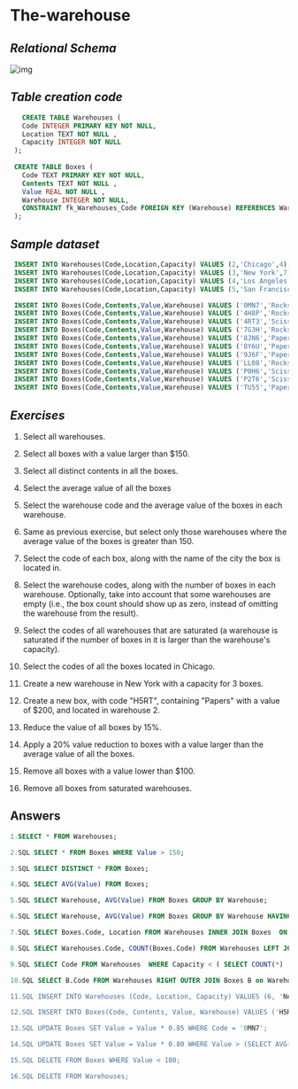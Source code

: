 # The-warehouse

## *Relational Schema*
![img](https://upload.wikimedia.org/wikipedia/commons/4/47/Sql_warehouse.png)

## *Table creation code*
```SQL 
   CREATE TABLE Warehouses (
   Code INTEGER PRIMARY KEY NOT NULL,
   Location TEXT NOT NULL ,
   Capacity INTEGER NOT NULL 
 );
 
 CREATE TABLE Boxes (
   Code TEXT PRIMARY KEY NOT NULL,
   Contents TEXT NOT NULL ,
   Value REAL NOT NULL ,
   Warehouse INTEGER NOT NULL, 
   CONSTRAINT fk_Warehouses_Code FOREIGN KEY (Warehouse) REFERENCES Warehouses(Code)
 );
 ```
## *Sample dataset*
```SQL INSERT INTO Warehouses(Code,Location,Capacity) VALUES (1,'Chicago',3);
 INSERT INTO Warehouses(Code,Location,Capacity) VALUES (2,'Chicago',4);
 INSERT INTO Warehouses(Code,Location,Capacity) VALUES (3,'New York',7);
 INSERT INTO Warehouses(Code,Location,Capacity) VALUES (4,'Los Angeles',2);
 INSERT INTO Warehouses(Code,Location,Capacity) VALUES (5,'San Francisco',8);

 INSERT INTO Boxes(Code,Contents,Value,Warehouse) VALUES ('0MN7','Rocks',180,3);
 INSERT INTO Boxes(Code,Contents,Value,Warehouse) VALUES ('4H8P','Rocks',250,1);
 INSERT INTO Boxes(Code,Contents,Value,Warehouse) VALUES ('4RT3','Scissors',190,4);
 INSERT INTO Boxes(Code,Contents,Value,Warehouse) VALUES ('7G3H','Rocks',200,1);
 INSERT INTO Boxes(Code,Contents,Value,Warehouse) VALUES ('8JN6','Papers',75,1);
 INSERT INTO Boxes(Code,Contents,Value,Warehouse) VALUES ('8Y6U','Papers',50,3);
 INSERT INTO Boxes(Code,Contents,Value,Warehouse) VALUES ('9J6F','Papers',175,2);
 INSERT INTO Boxes(Code,Contents,Value,Warehouse) VALUES ('LL08','Rocks',140,4);
 INSERT INTO Boxes(Code,Contents,Value,Warehouse) VALUES ('P0H6','Scissors',125,1);
 INSERT INTO Boxes(Code,Contents,Value,Warehouse) VALUES ('P2T6','Scissors',150,2);
 INSERT INTO Boxes(Code,Contents,Value,Warehouse) VALUES ('TU55','Papers',90,5);
```

## *Exercises*
1. Select all warehouses.

2. Select all boxes with a value larger than $150.

3. Select all distinct contents in all the boxes.

4. Select the average value of all the boxes

5. Select the warehouse code and the average value of the boxes in each warehouse.

6. Same as previous exercise, but select only those warehouses where the average value of the boxes is greater than 150.

7. Select the code of each box, along with the name of the city the box is located in.

8. Select the warehouse codes, along with the number of boxes in each warehouse. Optionally, take into account that some warehouses are empty (i.e., the box count should show up as zero, instead of omitting the warehouse from the result).

9. Select the codes of all warehouses that are saturated (a warehouse is saturated if the number of boxes in it is larger than the warehouse's capacity).

10. Select the codes of all the boxes located in Chicago.

11. Create a new warehouse in New York with a capacity for 3 boxes.

12. Create a new box, with code "H5RT", containing "Papers" with a value of $200, and located in warehouse 2.

13. Reduce the value of all boxes by 15%.

14. Apply a 20% value reduction to boxes with a value larger than the average value of all the boxes.

15. Remove all boxes with a value lower than $100.

16. Remove all boxes from saturated warehouses.

## Answers
```SQL
1.SELECT * FROM Warehouses;

2.SQL SELECT * FROM Boxes WHERE Value > 150;

3.SQL SELECT DISTINCT * FROM Boxes;

4.SQL SELECT AVG(Value) FROM Boxes;

5.SQL SELECT Warehouse, AVG(Value) FROM Boxes GROUP BY Warehouse;

6.SQL SELECT Warehouse, AVG(Value) FROM Boxes GROUP BY Warehouse HAVING AVG(Value) > 150;

7.SQL SELECT Boxes.Code, Location FROM Warehouses INNER JOIN Boxes  ON Warehouses.Code = Boxes.Warehouse;

8.SQL SELECT Warehouses.Code, COUNT(Boxes.Code) FROM Warehouses LEFT JOIN Boxes ON Warehouses.Code = Boxes.Warehouse GROUP BY Warehouses.Code;

9.SQL SELECT Code FROM Warehouses  WHERE Capacity < ( SELECT COUNT(*)  FROM Boxes  WHERE Warehouse = Warehouses.Code);

10.SQL SELECT B.Code FROM Warehouses RIGHT OUTER JOIN Boxes B on Warehouses.Code = B.Warehouse WHERE Location = 'Chicago;

11.SQL INSERT INTO Warehouses (Code, Location, Capacity) VALUES (6, 'New York',3);

12.SQL INSERT INTO Boxes(Code, Contents, Value, Warehouse) VALUES ('H5RT', 'Papers', 200, 2);

13.SQL UPDATE Boxes SET Value = Value * 0.85 WHERE Code = '0MN7';

14.SQL UPDATE Boxes SET Value = Value * 0.80 WHERE Value > (SELECT AVG(Value) FROM (SELECT * FROM Boxes);

15.SQL DELETE FROM Boxes WHERE Value < 100;

16.SQL DELETE FROM Warehouses;
```
